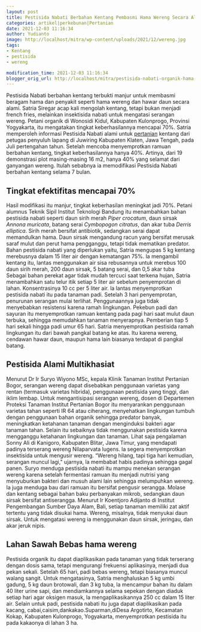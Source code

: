 ```yaml
---
layout: post
title: Pestisida Nabati Berbahan Kentang Pembasmi Hama Wereng Secara Alami
categories: artikel|perkebunan|Pertanian
date: 2021-12-03 11:16:34
author: Yudianto
image: http://localhost/mitra/wp-content/uploads/2021/12/wereng.jpg
tags:
- Kentang
- pestisida
- wereng

modification_time: 2021-12-03 11:16:34
blogger_orig_url: http://localhost/mitra/pestisida-nabati-organik-hama-wereng.html
---
```


Pestisida Nabati berbahan kentang terbukti manjur untuk membasmi beragam hama dan penyakit seperti hama wereng dan hawar daun secara alami.
Satria Siregar acap kali mengolah kentang, tetapi bukan menjadi french fries, melainkan insektisida nabati untuk mengatasi serangan wereng. Petani organik di Wonosidi Kidul, Kabupaten Kulonprogo, Provinsi Yogyakarta, itu mengatakan tingkat keberhasilannya mencapai 70%.
Satria memperoleh informasi Pestisida Nabati alami untuk <a class="wpil_keyword_link" href="http://127.0.0.1/mitra/pertanian"   title="pertanian" data-wpil-keyword-link="linked">pertanian</a> kentang dari petugas penyuluh lapang di Juwiring Kabupaten Klaten, Jawa Tengah, pada Juli pertengahan tahun. Setelah mencoba menyemprotkan ramuan berbahan kentang, tingkat keberhasilannya hanya 40%.
Artinya, dari 19 demonstrasi plot masing-masing 16 m2, hanya 40% yang selamat dari ganyangan wereng. Itulah sebabnya ia memodifikasi Pestisida Nabati berbahan kentang selama 7 bulan.
<h2 id="efektifitas">Tingkat efektifitas mencapai 70%</h2>
Hasil modifikasi itu manjur, tingkat keberhasilan meningkat jadi 70%. Petani alumnus Teknik Sipil Institut Teknologi Bandung itu menambahkan bahan pestisida nabati seperti daun sirih merah <em>Piper crocatum</em>, daun sirsak <em>Annona muricata</em>, batang serai <em>Cymbopogon citratus</em>, dan akar tuba <em>Derris elliptica</em>.
Sirih merah bersifat antibiotik, sedangkan serai dapat memandulkan hama. Daun sirsak mengandung racun yang bersifat merusak saraf mulut dan perut hama pengganggu, tetapi tidak mematikan predator.
Bahan pestisida nabati yang diperlukan yaitu, Satria mengupas 5 kg kentang merebusnya dalam 15 liter air dengan kematangan 75%. la mengambil kentang itu, lantas menggunakan air sisa rebusannya untuk merebus 100 daun sirih merah, 200 daun sirsak, 5 batang serai, dan 0,5 akar tuba
Sebagai bahan perekat agar tidak mudah tercuci saat terkena hujan, Satria menambahkan satu telur itik setiap 5 liter air sebelum penyemprotan di lahan. Konsentrasinya 10 cc per 5 liter air.
la lantas menyemprotkan pestisida nabati itu pada tanaman padi. Setelah 3 hari penyemprotan, penurunan serangan mulai terlihat. Penggunaannya juga tidak menyebabkan resistensi karena ramah lingkungan.
Pekebun padi dan sayuran itu menyemprotkan ramuan kentang pada pagi hari saat mulut daun terbuka, sehingga memudahkan tanaman menyerapnya. Pemberian tiap 5 hari sekali hingga padi umur 65 hari.
Satria menyemprotkan pestisida ramah lingkungan itu dari bawah pangkal batang ke atas. Itu karena wereng, cendawan hawar daun, maupun hama lain biasanya terdapat di pangkal batang.
<h2 id="Multikhasiat">Pestisida Alami Multikhasiat</h2>
Menurut Dr Ir Suryo Wiyono MSc, kepala Klinik Tanaman Institut Pertanian Bogor, serangan wereng dapat disebabkan penggunaan varietas yang rentan (termasuk varietas hibrida), penggunaan pestisida yang tinggi, dan iklim lembap.
Untuk mengantisipasi serangan wereng, dosen di Departemen Proteksi Tanaman Institut Pertanian Bogor itu menyarankan penggunaan varietas tahan seperti IR 64 atau ciherang, menyehatkan lingkungan tumbuh dengan penggunaan bahan organik sehingga predator banyak, meningkatkan ketahanan tanaman dengan menginduksi bakteri agar tanaman tahan.
Selain itu sebaiknya tidak menggunakan pestisida karena mengganggu ketahanan lingkungan dan tanaman. Lihat saja pengalaman Sonny Ali di Kanigoro, Kabupaten Blitar, Jawa Timur, yang mendapati padinya terserang wereng Nilaparvata lugens.
la segera menyemprotkan insektisida untuk mengusir wereng. “Wereng hilang, tapi tiga hari kemudian, serangan muncul lagi," ujarnya, la membabat habis padinya sehingga gagal panen.
Suryo menduga pestisida nabati itu mampu menekan serangan wereng karena setelah fermentasi ramuan itu menjadi nutrisi yang menyuburkan bakteri dan musuh alami lain sehingga melumpuhkan wereng.
Ia juga menduga bau dari ramuan itu bersifat pengusir serangga. Molase dan kentang sebagai bahan baku perbanyakan mikrob, sedangkan daun sirsak bersifat antiserangga.
Menurut Ir Koentjoro Adijanto di Institut Pengembangan Sumber Daya Alam, Bali, setiap tanaman memiliki zat aktif tertentu yang tidak disukai hama. Wereng, misalnya, tidak menyukai daun sirsak. Untuk mengatasi wereng ia menggunakan daun sirsak, jeringau, dan akar jeruk nipis.
<h2>Lahan Sawah Bebas hama wereng</h2>
Pestisida organik itu dapat diaplikasikan pada tanaman yang tidak terserang dengan dosis sama, tetapi mengurangi frekuensi aplikasinya, menjadi dua pekan sekali. Setelah 65 hari, padi bebas wereng, tetapi biasanya muncul walang sangit.
Untuk mengatasinya, Satria menghaluskan 5 kg umbi gadung, 5 kg daun brotowali, dan 3 kg tuba, la mencampur bahan itu dalam 40 liter urine sapi, dan mendiamkannya selama sepekan dengan diaduk setiap hari agar oksigen masuk, la mengaplikasikannya 250 cc dalam 15 liter air.
Selain untuk padi, pestisida nabati itu juga dapat diaplikasikan pada kacang, cabai,caisim,dankakao.Suparman,diDesa Argotirto, Kecamatan Kokap, Kabupaten Kulonprogo, Yogyakarta, menyemprotkan pestisida itu pada kakaonya di lahan 3 ha.

